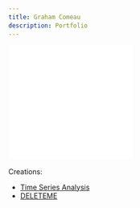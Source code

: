 ```yaml
---
title: Graham Comeau
description: Portfolio
---
```

![MyPicture](Capture.PNG)

Creations:
- [Time Series Analysis](/time_series/index.md)
- [DELETEME](https://github.com/gacomeau/deleteMe)

